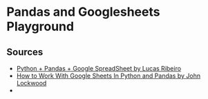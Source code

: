 # Pandas and Googlesheets Playground

## Sources

- [Python + Pandas + Google SpreadSheet by Lucas Ribeiro](https://levelup.gitconnected.com/python-pandas-google-spreadsheet-476bd6a77f2b)
- [How to Work With Google Sheets In Python and Pandas by John Lockwood](https://codesolid.com/google-sheets-in-python-and-pandas/)
- 
